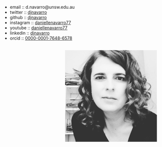 
<div class="container" style="display:flex; flex-flow: row wrap; justify-content: space-evenly;width:100%">
<div class="column" style="float:left;">

<ul class="fa-ul">
  <li><i class="fa-li fas fa-paper-plane"></i>email :: d.navarro@unsw.edu.au</li>
  <li><i class="fa-li fa fa-twitter"></i>twitter :: <a href="https://twitter.com/djnavarro">djnavarro</a></li>
  <li><i class="fa-li fab fa-github"></i>github :: <a href="https://github.com/djnavarro">djnavarro</a></li>
  <li><i class="fa-li fa fa-instagram"></i>instagram :: <a href="https://www.instagram.com/daniellenavarro77">daniellenavarro77</a></li>
  <li><i class="fa-li fab fa-youtube"></i>youtube :: <a href="https://www.youtube.com/DanielleNavarro77">daniellenavarro77</a></li>
  <li><i class="fa-li fab fa-linkedin"></i>linkedin :: <a href="https://www.linkedin.com/in/djnavarro/">djnavarro</a></li>
  <li><i class="fa-li fab fa-orcid"></i>orcid :: <a href="http://orcid.djnavarro.net">0000-0001-7648-6578</a></li>
</ul>
<br>

</div>

<div class="column" style="float:left; width: 300px">
<img align="right" src="https://raw.githubusercontent.com/djnavarro/djnavarro/master/danielle.jpg" width="300"></div>
</div>

